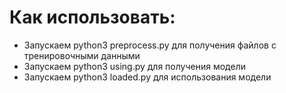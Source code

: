 # Как использовать:
* Запускаем python3 preprocess.py для получения файлов с тренировочными данными
* Запускаем python3 using.py для получения модели
* Запускаем python3 loaded.py для использования модели 
